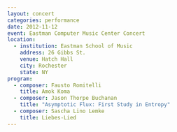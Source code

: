 ```yaml
---
layout: concert
categories: performance
date: 2012-11-12
event: Eastman Computer Music Center Concert
location:
  - institution: Eastman School of Music
    address: 26 Gibbs St.
    venue: Hatch Hall
    city: Rochester
    state: NY
program:
  - composer: Fausto Romitelli
    title: Amok Koma
  - composer: Jason Thorpe Buchanan
    title: "Asymptotic Flux: First Study in Entropy"
  - composer: Sascha Lino Lemke
    title: Liebes-Lied
---
```

